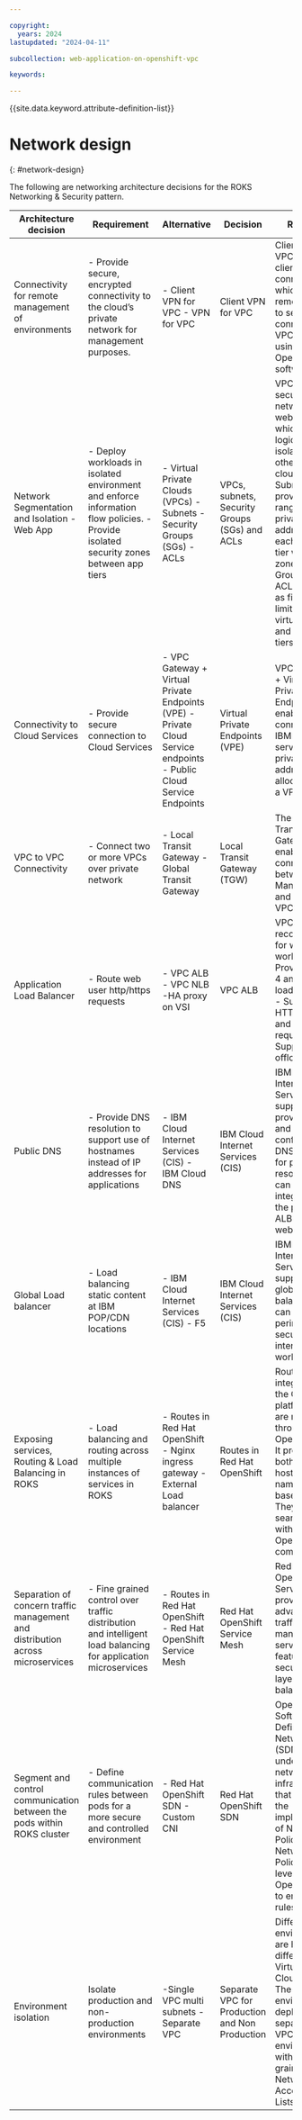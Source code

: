 ```yaml
---

copyright:
  years: 2024
lastupdated: "2024-04-11"

subcollection: web-application-on-openshift-vpc

keywords:

---
```


{{site.data.keyword.attribute-definition-list}}

# Network design
{: #network-design}

The following are networking architecture decisions for the ROKS Networking & Security pattern.

| **Architecture decision**                                                      | **Requirement**                                                                                                                       | **Alternative**                                                                                                     | **Decision**                                   | **Rationale**                                                                                                                                                                                                                                                                                              |
|--------------------------------------------------------------------------------|---------------------------------------------------------------------------------------------------------------------------------------|---------------------------------------------------------------------------------------------------------------------|------------------------------------------------|------------------------------------------------------------------------------------------------------------------------------------------------------------------------------------------------------------------------------------------------------------------------------------------------------------|
| Connectivity for remote management of environments                             | - Provide secure, encrypted connectivity to the cloud’s private network for management purposes.                                      | - Client VPN for VPC - VPN for VPC                                                                                  | Client VPN for VPC                             | Client VPN for VPC provides client-to-site connectivity, which allows remote devices to securely connect to the VPC network using an OpenVPN software client.                                                                                                                                              |
| Network Segmentation and Isolation - Web App                                   | - Deploy workloads in isolated environment and enforce information flow policies. - Provide isolated security zones between app tiers | - Virtual Private Clouds (VPCs) - Subnets - Security Groups (SGs) - ACLs                                            | VPCs, subnets, Security Groups (SGs) and ACLs  | VPCs provide secure, virtual networks for web apps which are logically isolated from other public cloud tenants. Subnets provide a range of private IP addresses for each Web app tier within a zone. Security Groups and ACLs are used as firewalls to limit access to virtual servers and web app tiers. |
| Connectivity to Cloud Services                                                 | - Provide secure connection to Cloud Services                                                                                         | - VPC Gateway +  Virtual Private Endpoints (VPE) - Private Cloud Service endpoints - Public Cloud Service Endpoints | Virtual Private Endpoints (VPE)                | VPC Gateway +  Virtual Private Endpoints enable connectivity to IBM Cloud services using private IP addresses allocated from a VPC subnet.                                                                                                                                                                 |
| VPC to VPC Connectivity                                                        | - Connect two or more VPCs over private network                                                                                       | - Local Transit Gateway - Global Transit Gateway                                                                    | Local Transit Gateway (TGW)                    | The Local Transit Gateway enables connectivity between the Management and Workload VPCs.                                                                                                                                                                                                                   |
| Application Load Balancer                                                      | - Route web user http/https requests                                                                                                  | - VPC ALB - VPC NLB -HA proxy on VSI                                                                                | VPC ALB                                        | VPC ALB is recommended for web-based workloads. - Provides layer 4 and layer 7 load balancing - Supports HTTP, HTTPS, and TCP requests - Supports SSL offloading.                                                                                                                                          |
| Public DNS                                                                     | - Provide DNS resolution to support use of hostnames instead of IP addresses for applications                                         | - IBM Cloud Internet Services (CIS) - IBM Cloud DNS                                                                 | IBM Cloud Internet Services (CIS)              | IBM Cloud Internet Services supports provisioning and configuring DNS records for public DNS resolution and can be integrated with the public VPC ALBs for the web tier.                                                                                                                                   |
| Global Load balancer                                                           | - Load balancing static content at IBM POP/CDN locations                                                                              | - IBM Cloud Internet Services (CIS) - F5                                                                            | IBM Cloud Internet Services (CIS)              | IBM Cloud Internet Services supports global load balancing and can act as perimeter security for the internet facing workloads.                                                                                                                                                                            |
| Exposing services, Routing & Load Balancing in ROKS                            | - Load balancing and routing across multiple instances of services in ROKS                                                            | - Routes in Red Hat OpenShift - Nginx ingress gateway - External Load balancer                                      | Routes in Red Hat OpenShift                    | Routes are integrated into the OpenShift platform and are managed through OpenShift API. It provides both hostname-name and path based routing. They work seamlessly with other OpenShift components.                                                                                                      |
| Separation of concern traffic management and distribution across microservices | - Fine grained control over traffic distribution and intelligent load balancing for application microservices                         | - Routes in Red Hat OpenShift - Red Hat OpenShift Service Mesh                                                      | Red Hat OpenShift Service Mesh                 | Red hat OpenShift Service Mesh provides advanced traffic management, service mesh features, security and layer 7 load balancing.                                                                                                                                                                           |
| Segment and control communication between the pods within ROKS cluster         | - Define communication rules between pods for a more secure and controlled environment                                                | - Red Hat OpenShift SDN - Custom CNI                                                                                | Red Hat OpenShift SDN                          | OpenShift Software-Defined Networking (SDN) is the underlying network infrastructure that facilitates the implementation of Network Policies. Network Policies leverage the OpenShift SDN to enforce rules.                                                                                                |
| Environment isolation                                                          | Isolate production and non-production environments                                                                                    | -Single VPC multi subnets  -Separate VPC                                                                            | Separate VPC for Production and Non Production | Different environments are hosted in different Virtual Private Cloud (VPC). The Production environment deployed separately in a VPC from environments with fine grained Network Access Control Lists (NACLs) .                                                                                             |

